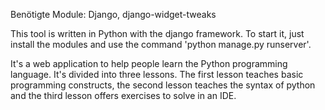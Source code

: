 Benötigte Module: Django, django-widget-tweaks

This tool is written in Python with the django framework. To start it, just install the modules and use the command 
'python manage.py runserver'.

It's a web application to help people learn the Python programming language. It's divided into three lessons.
The first lesson teaches basic programming constructs, the second lesson teaches the syntax of python and the third lesson
offers exercises to solve in an IDE.
